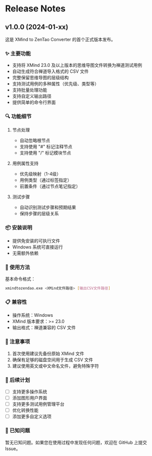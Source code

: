 # Release Notes

## v1.0.0 (2024-01-xx)

这是 XMind to ZenTao Converter 的首个正式版本发布。

### ✨ 主要功能

- 支持将 XMind 23.0 及以上版本的思维导图文件转换为禅道测试用例
- 自动生成符合禅道导入格式的 CSV 文件
- 完整保留思维导图的层级结构
- 支持测试用例的多种属性（优先级、类型等）
- 支持批量处理功能
- 支持自定义输出路径
- 提供简单的命令行界面

### 🔍 功能细节

1. 节点处理
   - 自动忽略根节点
   - 支持使用 "#" 标记注释节点
   - 支持使用 "/" 标记模块节点

2. 用例属性支持
   - 优先级映射（1-4级）
   - 用例类型（通过标签指定）
   - 前置条件（通过节点笔记指定）

3. 测试步骤
   - 自动识别测试步骤和预期结果
   - 保持步骤的层级关系

### 📦 安装说明

- 提供免安装的可执行文件
- Windows 系统可直接运行
- 无需额外依赖

### 🔧 使用方法

基本命令格式：
```bash
xmindtozendao.exe <XMind文件路径> [输出CSV文件路径]
```

### 📋 兼容性

- 操作系统：Windows
- XMind 版本要求：>= 23.0
- 输出格式：禅道兼容的 CSV 文件

### 📝 注意事项

1. 首次使用建议先备份原始 XMind 文件
2. 确保有足够的磁盘空间用于生成 CSV 文件
3. 建议使用英文或中文命名文件，避免特殊字符

### 🔄 后续计划

- [ ] 支持更多操作系统
- [ ] 添加图形用户界面
- [ ] 支持更多测试用例管理平台
- [ ] 优化转换性能
- [ ] 添加更多自定义选项

### 🐛 已知问题

暂无已知问题。如果您在使用过程中发现任何问题，欢迎在 GitHub 上提交 Issue。 